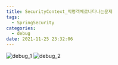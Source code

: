 ```yaml
---
title: SecurityContext_익명객체로나타나는문제
tags:
  - SpringSecurity
categories:
  - debug
date: 2021-11-25 23:32:06
---
```


![debug_1](/review_img/project_kh_team/SecurityContext_1/1.PNG)
![debug_2](/review_img/project_kh_team/SecurityContext_1/2.PNG)


